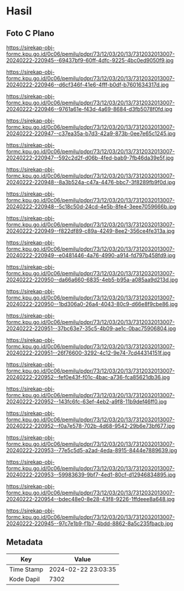 # Hasil

## Foto C Plano

https://sirekap-obj-formc.kpu.go.id/0c06/pemilu/pdpr/73/12/03/20/13/7312032013007-20240222-220945--69437bf9-60ff-4dfc-9225-4bc0ed9050f9.jpg

https://sirekap-obj-formc.kpu.go.id/0c06/pemilu/pdpr/73/12/03/20/13/7312032013007-20240222-220946--d6cf346f-41e6-4fff-b0df-b7601634317d.jpg

https://sirekap-obj-formc.kpu.go.id/0c06/pemilu/pdpr/73/12/03/20/13/7312032013007-20240222-220946--9761a61e-f43d-4a69-8684-d3fb5078f0fd.jpg

https://sirekap-obj-formc.kpu.go.id/0c06/pemilu/pdpr/73/12/03/20/13/7312032013007-20240222-220947--c37ea35a-b7d3-42a9-873b-0ee7e65c1245.jpg

https://sirekap-obj-formc.kpu.go.id/0c06/pemilu/pdpr/73/12/03/20/13/7312032013007-20240222-220947--592c2d2f-d06b-4fed-bab9-7fb46da39e5f.jpg

https://sirekap-obj-formc.kpu.go.id/0c06/pemilu/pdpr/73/12/03/20/13/7312032013007-20240222-220948--8a3b524a-c47a-4476-bbc7-3f8289fb9f0d.jpg

https://sirekap-obj-formc.kpu.go.id/0c06/pemilu/pdpr/73/12/03/20/13/7312032013007-20240222-220948--5c18c50d-24cd-4e5b-8fe4-3eee7059666b.jpg

https://sirekap-obj-formc.kpu.go.id/0c06/pemilu/pdpr/73/12/03/20/13/7312032013007-20240222-220949--f822df89-c89a-4249-8ee2-356ce4fe313a.jpg

https://sirekap-obj-formc.kpu.go.id/0c06/pemilu/pdpr/73/12/03/20/13/7312032013007-20240222-220949--e0481446-4a76-4990-a914-fd797b458fd9.jpg

https://sirekap-obj-formc.kpu.go.id/0c06/pemilu/pdpr/73/12/03/20/13/7312032013007-20240222-220950--da66a660-6835-4eb5-b95a-a085aa9d213d.jpg

https://sirekap-obj-formc.kpu.go.id/0c06/pemilu/pdpr/73/12/03/20/13/7312032013007-20240222-220950--1bd306a0-26a4-4043-80c9-d66e8f9cbe86.jpg

https://sirekap-obj-formc.kpu.go.id/0c06/pemilu/pdpr/73/12/03/20/13/7312032013007-20240222-220951--37bc63e7-35c5-4b09-ae1c-0bac75906804.jpg

https://sirekap-obj-formc.kpu.go.id/0c06/pemilu/pdpr/73/12/03/20/13/7312032013007-20240222-220951--26f76600-3292-4c12-9e74-7cd44314151f.jpg

https://sirekap-obj-formc.kpu.go.id/0c06/pemilu/pdpr/73/12/03/20/13/7312032013007-20240222-220952--fef0e43f-f01c-4bac-a736-fca85621db36.jpg

https://sirekap-obj-formc.kpu.go.id/0c06/pemilu/pdpr/73/12/03/20/13/7312032013007-20240222-220952--143fc6fc-63ef-4eb2-a9f8-11b9def46ff0.jpg

https://sirekap-obj-formc.kpu.go.id/0c06/pemilu/pdpr/73/12/03/20/13/7312032013007-20240222-220952--f0a7e578-702b-4d68-9542-29b6e73bf677.jpg

https://sirekap-obj-formc.kpu.go.id/0c06/pemilu/pdpr/73/12/03/20/13/7312032013007-20240222-220953--77e5c5d5-a2ad-4eda-8915-8444e7889639.jpg

https://sirekap-obj-formc.kpu.go.id/0c06/pemilu/pdpr/73/12/03/20/13/7312032013007-20240222-220953--59983639-9bf7-4ed1-80cf-d12946834895.jpg

https://sirekap-obj-formc.kpu.go.id/0c06/pemilu/pdpr/73/12/03/20/13/7312032013007-20240222-220954--bdec48e0-8e28-43f8-9226-1ffdeee8a648.jpg

https://sirekap-obj-formc.kpu.go.id/0c06/pemilu/pdpr/73/12/03/20/13/7312032013007-20240222-220945--97c7e1b9-f1b7-4bdd-8862-8a5c235fbacb.jpg


## Metadata

| Key        | Value               |
| ---------- | ------------------- |
| Time Stamp | 2024-02-22 23:03:35 |
| Kode Dapil | 7302                |



